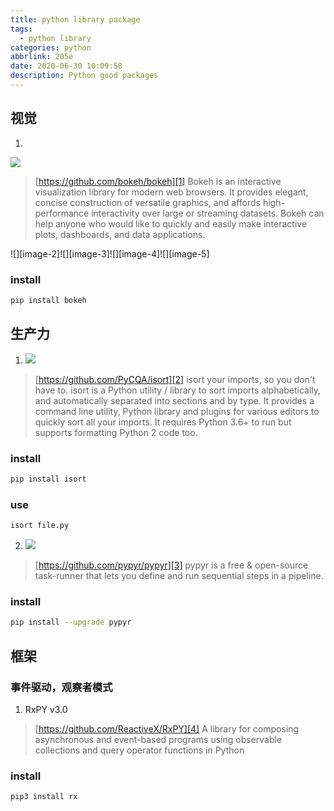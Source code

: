 ```yaml
---
title: python library package
tags:
  - python library
categories: python
abbrlink: 205e
date: 2020-06-30 10:09:58
description: Python good packages
---
```


## 视觉
1. 

<img src="https://oss.smart-lifestyle.cn/blog/cc19h.jpg" />



> [https://github.com/bokeh/bokeh][1]
> Bokeh is an interactive visualization library for modern web browsers. It provides elegant, concise construction of versatile graphics, and affords high-performance interactivity over large or streaming datasets. Bokeh can help anyone who would like to quickly and easily make interactive plots, dashboards, and data applications.

![][image-2]![][image-3]![][image-4]![][image-5]
### install
```bash
pip install bokeh
```
## 生产力
1. ![](https://oss.smart-lifestyle.cn/file/r7d0g.jpg)
> [https://github.com/PyCQA/isort][2]
> isort your imports, so you don't have to.
> isort is a Python utility / library to sort imports alphabetically, and automatically separated into sections and by type. It provides a command line utility, Python library and plugins for various editors to quickly sort all your imports. It requires Python 3.6+ to run but supports formatting Python 2 code too.
### install
```bash
pip install isort
```
### use
```bash
isort file.py
```
2. ![](https://oss.smart-lifestyle.cn/file/4dv6l.jpg)
> [https://github.com/pypyr/pypyr][3]
> pypyr is a free & open-source task-runner that lets you define and run sequential steps in a pipeline.
### install
```bash
pip install --upgrade pypyr
```
## 框架
### 事件驱动，观察者模式
1. RxPY v3.0
> [https://github.com/ReactiveX/RxPY][4]
> A library for composing asynchronous and event-based programs using observable collections and query operator functions in Python
### install
```bash
pip3 install rx
```

